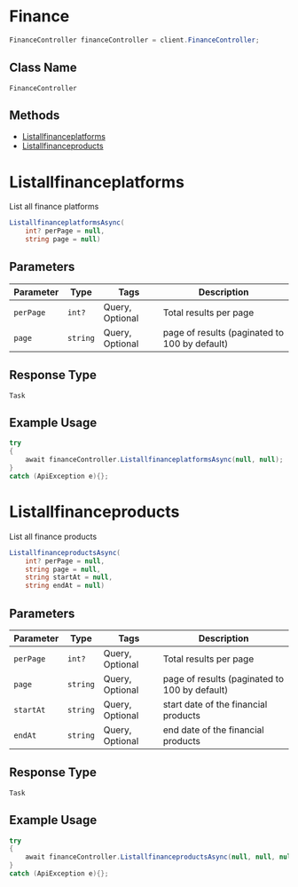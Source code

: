 # Finance

```csharp
FinanceController financeController = client.FinanceController;
```

## Class Name

`FinanceController`

## Methods

* [Listallfinanceplatforms](/doc/controllers/finance.md#listallfinanceplatforms)
* [Listallfinanceproducts](/doc/controllers/finance.md#listallfinanceproducts)


# Listallfinanceplatforms

List all finance platforms

```csharp
ListallfinanceplatformsAsync(
    int? perPage = null,
    string page = null)
```

## Parameters

| Parameter | Type | Tags | Description |
|  --- | --- | --- | --- |
| `perPage` | `int?` | Query, Optional | Total results per page |
| `page` | `string` | Query, Optional | page of results (paginated to 100 by default) |

## Response Type

`Task`

## Example Usage

```csharp
try
{
    await financeController.ListallfinanceplatformsAsync(null, null);
}
catch (ApiException e){};
```


# Listallfinanceproducts

List all finance products

```csharp
ListallfinanceproductsAsync(
    int? perPage = null,
    string page = null,
    string startAt = null,
    string endAt = null)
```

## Parameters

| Parameter | Type | Tags | Description |
|  --- | --- | --- | --- |
| `perPage` | `int?` | Query, Optional | Total results per page |
| `page` | `string` | Query, Optional | page of results (paginated to 100 by default) |
| `startAt` | `string` | Query, Optional | start date of the financial products |
| `endAt` | `string` | Query, Optional | end date of the financial products |

## Response Type

`Task`

## Example Usage

```csharp
try
{
    await financeController.ListallfinanceproductsAsync(null, null, null, null);
}
catch (ApiException e){};
```

